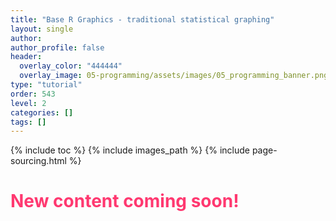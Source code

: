 ```yaml
---
title: "Base R Graphics - traditional statistical graphing"
layout: single
author:
author_profile: false
header:
  overlay_color: "444444"
  overlay_image: 05-programming/assets/images/05_programming_banner.png
type: "tutorial"
order: 543
level: 2
categories: []
tags: []
---
```


{% include toc %}
{% include images_path %}
{% include page-sourcing.html %}


# <span style="color: #ff3870;">New content coming soon!</span>
